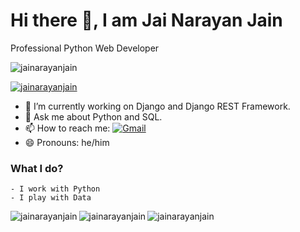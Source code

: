 # Hi there 👋, I am Jai Narayan Jain

Professional Python Web Developer

<p><img src="https://komarev.com/ghpvc/?username=jainarayanajain&label=Profile%20views&color=0e75b6&style=flat" alt="jainarayanjain" /></p>

<p><a href="https://github.com/ryo-ma/github-profile-trophy"><img src="https://github-profile-trophy.vercel.app/?username=jainarayanjain" alt="jainarayanjain" /></a></p>

- 🔭 I’m currently working on Django and Django REST Framework.
- 💬 Ask me about Python and SQL.
- 📫 How to reach me: [![Gmail](https://img.shields.io/badge/-Gmail-c14438?&logo=Gmail&logoColor=white)](mailto:jainarayanjain8171@gmail.com)
- 😄 Pronouns: he/him

### What I do?

    - I work with Python
    - I play with Data

<p><img align="left" src="https://github-readme-stats-five-steel.vercel.app/api/top-langs/?username=jainarayanjain&theme=light" alt="jainarayanjain" /></p>

<p><img align="left" src="https://github-readme-stats-five-steel.vercel.app/api?username=jainarayanjain&show_icons=true&theme=light&hide=issues&count_private=true&" alt="jainarayanjain" /></p>

<p><img align="center" src="https://github-readme-streak-stats.herokuapp.com/?user=jainarayanjain&" alt="jainarayanjain" /></p>
